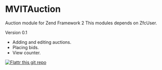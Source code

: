 MVITAuction
===========

Auction module for Zend Framework 2
This modules depends on ZfcUser.

Version 0.1
- Adding and editing auctions.
- Placing bids.
- View counter.



[![Flattr this git repo](http://api.flattr.com/button/flattr-badge-large.png)](https://flattr.com/submit/auto?user_id=riceri&url=https://github.com/riceri/MvitAuction&title=MvitAuction&language=&tags=github&category=software) 
